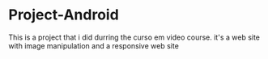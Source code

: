 # Project-Android
 This is a project that i did durring the curso em video course. it's a web site with image manipulation and a responsive web site
